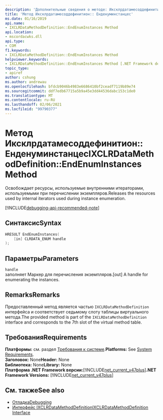 ```yaml
---
description: 'Дополнительные сведения о методе: Иксклрдатамесоддефинитион:: Енденуминстанцес'
title: 'Метод Иксклрдатамесоддефинитион:: Енденуминстанцес'
ms.date: 01/16/2019
api.name:
- IXCLRDataMethodDefinition::EndEnumInstances Method
api.location:
- mscordacwks.dll
api.type:
- COM
f1.keywords:
- IXCLRDataMethodDefinition::EndEnumInstances Method
helpviewer.keywords:
- IXCLRDataMethodDefinition::EndEnumInstances Method [.NET Framework debugging]
topic_type:
- apiref
author: cshung
ms.author: andrewau
ms.openlocfilehash: bfdcb9046b4983e6686410bf2ceadf7119b89e74
ms.sourcegitcommit: ddf7edb67715a5b9a45e3dd44536dabc153c1de0
ms.translationtype: MT
ms.contentlocale: ru-RU
ms.lasthandoff: 02/06/2021
ms.locfileid: "99790377"
---
```

# <a name="ixclrdatamethoddefinitionendenuminstances-method"></a><span data-ttu-id="46e91-103">Метод Иксклрдатамесоддефинитион:: Енденуминстанцес</span><span class="sxs-lookup"><span data-stu-id="46e91-103">IXCLRDataMethodDefinition::EndEnumInstances Method</span></span>

<span data-ttu-id="46e91-104">Освобождает ресурсы, используемые внутренними итераторами, используемыми при перечислении экземпляров.</span><span class="sxs-lookup"><span data-stu-id="46e91-104">Releases the resources used by internal iterators used during instance enumeration.</span></span>

[!INCLUDE[debugging-api-recommended-note](../../../../includes/debugging-api-recommended-note.md)]

## <a name="syntax"></a><span data-ttu-id="46e91-105">Синтаксис</span><span class="sxs-lookup"><span data-stu-id="46e91-105">Syntax</span></span>

```cpp
HRESULT EndEnumInstances(
    [in] CLRDATA_ENUM handle
);
```

## <a name="parameters"></a><span data-ttu-id="46e91-106">Параметры</span><span class="sxs-lookup"><span data-stu-id="46e91-106">Parameters</span></span>

`handle`\
<span data-ttu-id="46e91-107">заполняет Маркер для перечисления экземпляров.</span><span class="sxs-lookup"><span data-stu-id="46e91-107">[out] A handle for enumerating the instances.</span></span>

## <a name="remarks"></a><span data-ttu-id="46e91-108">Remarks</span><span class="sxs-lookup"><span data-stu-id="46e91-108">Remarks</span></span>

<span data-ttu-id="46e91-109">Предоставленный метод является частью `IXCLRDataMethodDefinition` интерфейса и соответствует седьмому слоту таблицы виртуального метода.</span><span class="sxs-lookup"><span data-stu-id="46e91-109">The provided method is part of the `IXCLRDataMethodDefinition` interface and corresponds to the 7th slot of the virtual method table.</span></span>

## <a name="requirements"></a><span data-ttu-id="46e91-110">Требования</span><span class="sxs-lookup"><span data-stu-id="46e91-110">Requirements</span></span>

<span data-ttu-id="46e91-111">**Платформы:** см. раздел [Требования к системе](../../get-started/system-requirements.md).</span><span class="sxs-lookup"><span data-stu-id="46e91-111">**Platforms:** See [System Requirements](../../get-started/system-requirements.md).</span></span>  
<span data-ttu-id="46e91-112">**Заголовок:** None</span><span class="sxs-lookup"><span data-stu-id="46e91-112">**Header:** None</span></span>  
<span data-ttu-id="46e91-113">**Библиотека:** None</span><span class="sxs-lookup"><span data-stu-id="46e91-113">**Library:** None</span></span>  
<span data-ttu-id="46e91-114">**Платформа .NET Framework версии:**[!INCLUDE[net_current_v47plus](../../../../includes/net-current-v47plus.md)]</span><span class="sxs-lookup"><span data-stu-id="46e91-114">**.NET Framework Versions:** [!INCLUDE[net_current_v47plus](../../../../includes/net-current-v47plus.md)]</span></span>  

## <a name="see-also"></a><span data-ttu-id="46e91-115">См. также</span><span class="sxs-lookup"><span data-stu-id="46e91-115">See also</span></span>

- [<span data-ttu-id="46e91-116">Отладка</span><span class="sxs-lookup"><span data-stu-id="46e91-116">Debugging</span></span>](index.md)
- [<span data-ttu-id="46e91-117">Интерфейс IXCLRDataMethodDefinition</span><span class="sxs-lookup"><span data-stu-id="46e91-117">IXCLRDataMethodDefinition Interface</span></span>](ixclrdatamethoddefinition-interface.md)
